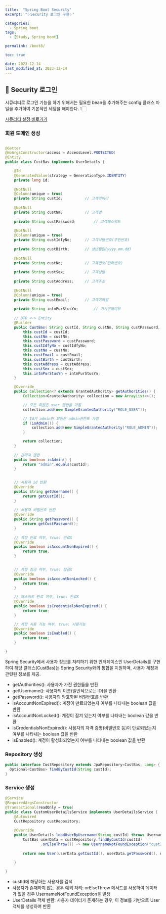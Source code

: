 ```yaml
---
title:  "Spring Boot Security"
excerpt: "✨Security 로그인 구현✨"

categories:
  - Spring boot
tags:
  - [Study, Spring boot]

permalink: /boot8/

toc: true

date: 2023-12-14
last_modified_at: 2023-12-14
---
```


## 🌿 Security 로그인

시큐리티로 로그인 기능을 하기 위해서는 필요한 bean을 추가해주는 config 클래스 파일을 추가하여 기본적인 세팅을 해야한다. 👇🏻

[시큐리티 설정 바로가기](https://ji-yoon98.github.io/boot7/)

### 회원 도메인 생성

```java

@Getter
@NoArgsConstructor(access = AccessLevel.PROTECTED)
@Entity
public class CustBas implements UserDetails {

	@Id
	@GeneratedValue(strategy = GenerationType.IDENTITY)
	private long id;
	
	@NotNull
	@Column(unique = true)
	private String custId;			// 고객아이디
	
	@NotNull
	private String custNm;			// 고객명
	
	private String custPassword;		// 고객패스워드
	
	@NotNull
	@Column(unique = true)
	private String custIdfyNo;		// 고객식별번호(주민번호)
	
	private String custBirth;		// 생년월일(yyyy.mm.dd)
	
	@NotNull
	private String custNo;			// 고객번호(전화번호)
	
	private String custSex;			// 고객성별
	
	private String custAddress;		// 고객주소
	
	@NotNull
	@Column(unique = true)
	private String custEmail;		// 고객이메일
	
	private String intmPurStusYn;		// 기기구매여부
	
	// DTO <-> Entity
	@Builder
	public CustBas( String custId, String custNm, String custPassword, String custIdfyNo, String custNo, String custEmail, String custBirth, String custAddress, String custSex, String intmPurStusYn) {
		this.custId = custId;
		this.custNm = custNm;
		this.custPassword = custPassword;
		this.custIdfyNo = custIdfyNo;
		this.custNo = custNo;
		this.custEmail = custEmail;
		this.custBirth = custBirth;
		this.custAddress = custAddress;
		this.custSex = custSex;
		this.intmPurStusYn = intmPurStusYn;
	}

	@Override
	public Collection<? extends GrantedAuthority> getAuthorities() {
		Collection<GrantedAuthority> collection = new ArrayList<>();

        // 모든 회원은 user 권한을 가짐
        collection.add(new SimpleGrantedAuthority("ROLE_USER"));

        // Id가 admin인 회원은 admin권한도 가짐
        if (isAdmin()) {
        	collection.add(new SimpleGrantedAuthority("ROLE_ADMIN"));
        }

        return collection;
    }
	
	// 관리자 권한
	public boolean isAdmin() {
		return "admin".equals(custId);
	}

	
	// 사용자 id 반환
	@Override
	public String getUsername() {
		return getCustId();
	}
	
	// 사용자 비밀번호 반환
	@Override
	public String getPassword() {
		return getCustPassword();
	}
	
	// 계정 만료 여부, true: 만료X
	@Override
	public boolean isAccountNonExpired() {
		return true;
	}

	
	// 계정 잠금 여부, true: 잠금X
	@Override
	public boolean isAccountNonLocked() {
		return true;
	}

	// 패스워드 만료 여부, true: 만료X
	@Override
	public boolean isCredentialsNonExpired() {
		return true;
	}

	// 계정 사용 가능 여부, true: 사용가능
	@Override
	public boolean isEnabled() {
		return true;
	}

}

```

Spring Security에서 사용자 정보를 처리하기 위한 인터페이스인 UserDetails를 구현하여 해당 클래스(CustBas)는 Spring Security와의 통합을 지원하며, 사용자 계정과 관련된 정보를 제공.

- getAuthorities(): 사용자가 가진 권한들을 반환
- getUsername(): 사용자의 이름(일반적으로는 ID)을 반환
- getPassword(): 사용자의 암호화된 비밀번호를 반환
- isAccountNonExpired(): 계정이 만료되었는지 여부를 나타내는 boolean 값을 반환
- isAccountNonLocked(): 계정이 잠겨 있는지 여부를 나타내는 boolean 값을 반환
- isCredentialsNonExpired(): 사용자의 자격 증명(비밀번호 등)이 만료되었는지 여부를 나타내는 boolean 값을 반환
- isEnabled(): 계정이 활성화되었는지 여부를 나타내는 boolean 값을 반환

### Repository 생성

```java
public interface CustRepository extends JpaRepository<CustBas, Long> {
  Optional<CustBas> findByCustId(String custId);
}
```

### Service 생성

```java
@Service
@RequiredArgsConstructor
@Transactional(readOnly = true)
public class CustomUserDetailsService implements UserDetailsService {
	@Autowired
	CustRepository custRepository;
	
	@Override
	public UserDetails loadUserByUsername(String custId) throws UsernameNotFoundException {
		CustBas userData = custRepository.findByCustId(custId)
				.orElseThrow(() -> new UsernameNotFoundException("custId(%s) not found".formatted(custId)));
		
		return new User(userData.getCustId(), userData.getPassword(), userData.getAuthorities());
		
	}

}
```

- custId에 해당하는 사용자를 검색
- 사용자가 존재하지 않는 경우 예외 처리: orElseThrow 메서드를 사용하여 데이터가 없을 경우 UsernameNotFoundException을 발생
- UserDetails 객체 반환: 사용자 데이터가 존재하는 경우, 이 정보를 기반으로 User 객체를 생성하여 반환
